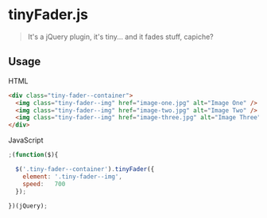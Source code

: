 # tinyFader.js

> It's a jQuery plugin, it's tiny... and it fades stuff, capiche?

## Usage

HTML

```html
<div class="tiny-fader--container">
  <img class="tiny-fader--img" href="image-one.jpg" alt="Image One" />
  <img class="tiny-fader--img" href="image-two.jpg" alt="Image Two" />
  <img class="tiny-fader--img" href="image-three.jpg" alt="Image Three" />
</div>
```

JavaScript

```javascript
;(function($){

  $('.tiny-fader--container').tinyFader({
    element: '.tiny-fader--img',
    speed:   700
  });

})(jQuery);
```
